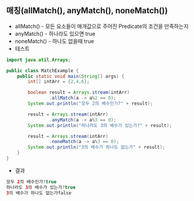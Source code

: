## 매칭(allMatch(), anyMatch(), noneMatch())
* allMatch() - 모든 요소들이 매개값으로 주어진 Predicate의 조건을 만족하는지
* anyMatch() - 하나라도 있으면 true
* noneMatch() - 하나도 없을때 true
* 테스트
```java
import java.util.Arrays;

public class MatchExample {
    public static void main(String[] args) {
        int[] intArr = {2,4,6};

        boolean result = Arrays.stream(intArr)
                .allMatch(a -> a%2 == 0);
        System.out.println("모두 2의 배수인가?" + result);

        result = Arrays.stream(intArr)
                .anyMatch(a -> a%3 == 0);
        System.out.println("하나라도 3의 배수가 있는가?" + result);

        result = Arrays.stream(intArr)
                .noneMatch(a -> a%3 == 0);
        System.out.println("3의 배수가 하나도 없는가" + result);
    }
}
```
* 결과
```java
모두 2의 배수인가?true
하나라도 3의 배수가 있는가?true
3의 배수가 하나도 없는가false
```
